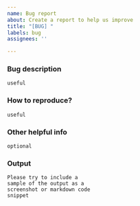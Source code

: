 ```yaml
---
name: Bug report
about: Create a report to help us improve
title: "[BUG] "
labels: bug
assignees: ''

---
```


### Bug description
```
useful
```
### How to reproduce?
```
useful
```
### Other helpful info
```
optional
```

### Output
```
Please try to include a
sample of the output as a
screenshot or markdown code
snippet
```
